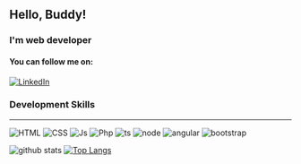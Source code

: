 ## Hello, Buddy!

### I'm web developer

#### You can follow me on:

[![LinkedIn](https://img.shields.io/badge/LinkedIn-0077B5?style=for-the-badge&logo=linkedin&logoColor=white)](https://www.linkedin.com/in/denise-souza-dev/)


### Development Skills
<hr>
<div style="display: inline-block">
  <img alt="HTML" src="https://img.shields.io/badge/HTML5-E34F26?style=for-the-badge&logo=html5&logoColor=white">
  <img alt="CSS" src="https://img.shields.io/badge/CSS-239120?&style=for-the-badge&logo=css3&logoColor=white">
  <img alt="Js" src="https://img.shields.io/badge/JavaScript-F7DF1E?style=for-the-badge&logo=javascript&logoColor=black">
  <img alt="Php" src="https://img.shields.io/badge/PHP-777BB4?style=for-the-badge&logo=php&logoColor=white">
  <img alt="ts" src="https://img.shields.io/badge/TypeScript-007ACC?style=for-the-badge&logo=typescript&logoColor=white">
  <img alt="node" src="https://img.shields.io/badge/Node.js-43853D?style=for-the-badge&logo=node.js&logoColor=white">
  <img alt="angular" src="https://img.shields.io/badge/Angular-DD0031?style=for-the-badge&logo=angular&logoColor=white">
  <img alt="bootstrap" src="https://img.shields.io/badge/Bootstrap-563D7C?style=for-the-badge&logo=bootstrap&logoColor=white">
</div>
<br>

<div style="display:flex">

![github stats](https://github-readme-stats.vercel.app/api?username=DeniseSS&theme=dark)
[![Top Langs](https://github-readme-stats.vercel.app/api/top-langs/?username=DeniseSS&theme=dark)](https://github.com/DeniseSS/github-readme-stats)

</div>
